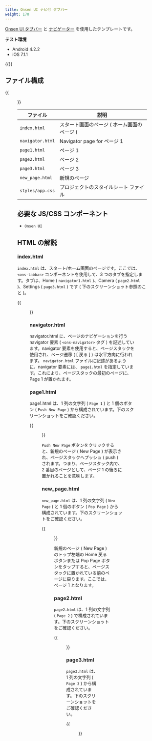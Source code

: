 ```yaml
---
title: Onsen UI ナビ付 タブバー
weight: 170
---
```


[Onsen UI タブバー](https://ja.onsen.io/v2/api/js/ons-tabbar.html) と
[ナビゲーター](https://ja.onsen.io/v2/api/js/ons-navigator.html) を使用したテンプレートです。

**テスト環境**

- Android 4.2.2
- iOS 7.1.1

{{<iframeApp src="https://monaca.github.io/project-templates/9-ons-tab-nav/www/index.html">}}

## ファイル構成

{{<figure src="/images/sampleapp/onsen_ui_tabbar_navigator/tabbar_1.png">}}                           

ファイル | 説明
--------------|-----------------------------------
`index.html` | スタート画面のページ ( ホーム画面のページ )
`navigator.html` | Navigator page for ページ 1
`page1.html` | ページ 1
`page2.html` | ページ 2
`page3.html` | ページ 3
`new_page.html` | 新規のページ
`styles/app.css` | プロジェクトのスタイルシート ファイル

必要な JS/CSS コンポーネント
----------------------------

- `Onsen UI`                                       

## HTML の解説                                      

### index.html                                       

`index.html` は、スタート/ホーム画面のページです。ここでは、
`<ons-tabbar>` コンポーネントを使用して、3
つのタブを指定します。タブは、Home ( `navigator1.html` )、Camera (
`page2.html` )、Settings ( `page3.html` ) です (
下のスクリーンショット参照のこと )。

{{<figure src="/images/sampleapp/onsen_ui_tabbar_navigator/tabbar_6.png" width="300">}}    

### navigator.html

navigator.html に、ページのナビゲーションを行う navigator 要素 (
`<ons-navigator>` タグ ) を記述しています。navigator
要素を使用すると、ページスタックを使用され、ページ遷移 ( \[ 戻る \] )
は水平方向に行われます。 `navigator.html`
ファイルに記述があるように、navigator 要素には、 `page1.html`
を指定しています。これにより、ページスタックの最初のページに、Page 1
が置かれます。

### page1.html

page1.html は、1 列の文字列 ( `Page 1` ) と 1 個のボタン ( `Push New Page`
) から構成されています。下のスクリーンショットをご確認ください。

{{<figure src="/images/sampleapp/onsen_ui_tabbar_navigator/tabbar_2.png" width="300">}} 

`Push New Page` ボタンをクリックすると、新規のページ ( New Page )
が表示され、ページスタックへプッシュ ( push )
されます。つまり、ページスタック内で、2 番目のページとして、ページ 1
の後ろに置かれることを意味します。

### new_page.html

`new_page.html` は、1 列の文字列 ( `New Page` ) と 1 個のボタン (
`Pop Page` ) から構成されています。下のスクリーンショットをご確認ください。

{{<figure src="/images/sampleapp/onsen_ui_tabbar_navigator/tabbar_5.png" width="300">}} 

新規のページ ( New Page ) のトップ左端の Home 戻るボタンまたは Pop Page
ボタンをタップすると、ページスタックに置かれている前のページに戻ります。ここでは、ページ
1 となります。

### page2.html

`page2.html` は、1 列の文字列 ( `Page 2` )
で構成されています。下のスクリーンショットをご確認ください。

{{<figure src="/images/sampleapp/onsen_ui_tabbar_navigator/tabbar_3.png" width="300">}} 

### page3.html

`page3.html` は、1 列の文字列 ( `Page 3` )
から構成されています。下のスクリーンショットをご確認ください。

{{<figure src="/images/sampleapp/onsen_ui_tabbar_navigator/tabbar_4.png" width="300">}} 